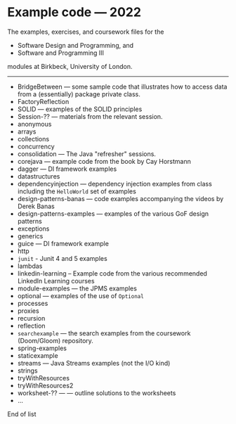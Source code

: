 # Example code — 2022
The examples, exercises, and coursework files for the 

- Software Design and Programming, and 
- Software and Programming III 

modules at Birkbeck, University of London.

------

+ BridgeBetween — some sample code that illustrates how to access data from a (essentially) package private class.
+ FactoryReflection
+ SOLID — examples of the SOLID principles
+ Session-??  — materials from the relevant session.
+ anonymous
+ arrays
+ collections
+ concurrency
+ consolidation — The Java "refresher" sessions.
+ corejava — example code from the book by Cay Horstmann
+ dagger — DI framework examples
+ datastructures
+ dependencyinjection — dependency injection examples from class including the `HelloWorld` set of examples
+ design-patterns-banas — code examples accompanying the videos by Derek Banas
+ design-patterns-examples — examples of the various GoF design patterns
+ exceptions
+ generics
+ guice — DI framework example
+ http
+ `junit` - Junit 4 and 5 examples
+ lambdas
+ linkedin-learning – Example code from the various recommended LinkedIn Learning courses
+ module-examples — the JPMS examples
+ optional — examples of the use of `Optional`
+ processes
+ proxies
+ recursion
+ reflection
+ `searchexample` — the search examples from the coursework (Doom/Gloom) repository.
+ spring-examples
+ staticexample
+ streams — Java Streams examples (not the I/O kind)
+ strings
+ tryWithResources
+ tryWithResources2
+ worksheet-?? — — outline solutions to the worksheets
+ ...

End of list
